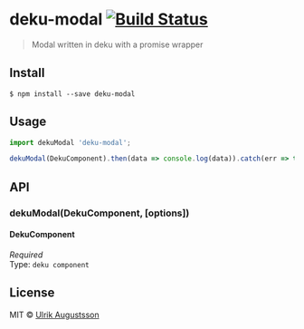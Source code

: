 # deku-modal [![Build Status](https://travis-ci.org/ulrikaugustsson/deku-modal.svg?branch=master)](https://travis-ci.org/ulrikaugustsson/deku-modal)

> Modal written in deku with a promise wrapper


## Install

```
$ npm install --save deku-modal
```


## Usage

```js
import dekuModal 'deku-modal';

dekuModal(DekuComponent).then(data => console.log(data)).catch(err => throw(err));

```


## API

### dekuModal(DekuComponent, [options])

#### DekuComponent

*Required*  
Type: `deku component`


## License

MIT © [Ulrik Augustsson](http://google.com)
